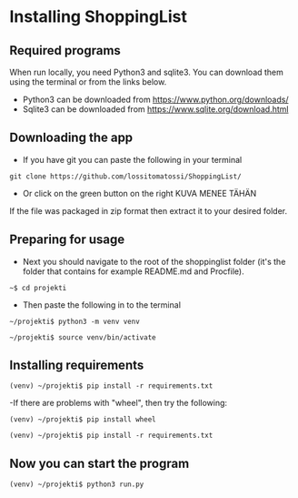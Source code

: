 # Installing ShoppingList

## Required programs
When run locally, you need Python3 and sqlite3. You can download them using the terminal or from the links below.
- Python3 can be downloaded from https://www.python.org/downloads/
- Sqlite3 can be downloaded from https://www.sqlite.org/download.html

## Downloading the app
- If you have git you can paste the following in your terminal
```
git clone https://github.com/lossitomatossi/ShoppingList/
```

- Or click on the green button on the right
KUVA MENEE TÄHÄN

If the file was packaged in zip format then extract it to your desired folder.

## Preparing for usage
- Next you should navigate to the root of the shoppinglist folder (it's the folder that contains for example README.md and Procfile).
```
~$ cd projekti
```
- Then paste the following in to the terminal
```
~/projekti$ python3 -m venv venv
```
```
~/projekti$ source venv/bin/activate
```
## Installing requirements
```
(venv) ~/projekti$ pip install -r requirements.txt
```
-If there are problems with "wheel", then try the following:
```
(venv) ~/projekti$ pip install wheel
```
```
(venv) ~/projekti$ pip install -r requirements.txt
```
## Now you can start the program

```
(venv) ~/projekti$ python3 run.py
```
